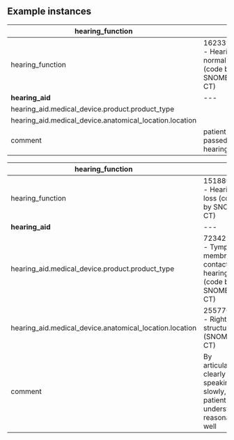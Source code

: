 ## Example instances

| hearing_function     |                   |
|-----------------|-------------------|
| hearing_function | 162339002 - Hearing normal (code by SNOMED CT)  |
| **hearing_aid** |  --- |
| hearing_aid.medical_device.product.product_type |   |
| hearing_aid.medical_device.anatomical_location.location |   |
| comment | patient passed hearing test   |

| hearing_function     |                   |
|-----------------|-------------------|
| hearing_function |15188001 - Hearing loss (code by SNOMED CT)   |
| **hearing_aid** |  --- |
| hearing_aid.medical_device.product.product_type |723421006 - Tympanic membrane contact hearing aid (code by SNOMED CT)   |
| hearing_aid.medical_device.anatomical_location.location | 25577004 - Right ear structure (SNOMED CT)  |
| comment | By articulating clearly and speaking slowly, the patient can understand reasonably well   |

